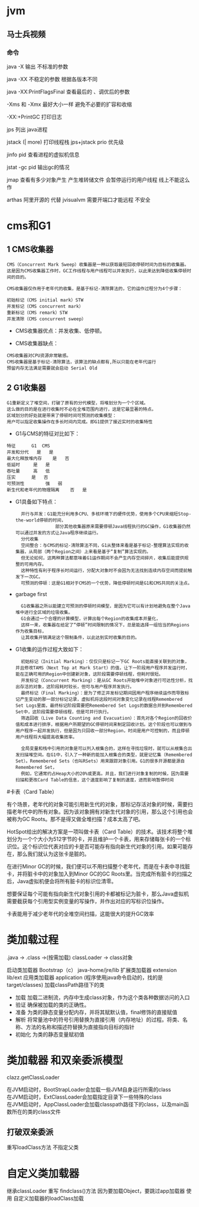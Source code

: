 # jvm

## 马士兵视频

### 命令

java -X 输出 不标准的参数  

java -XX 不稳定的参数  根据各版本不同

java -XX:PrintFlagsFinal 查看最后的 、调优后的参数

-Xms 和 -Xmx 最好大小一样 避免不必要的扩容和收缩

-XX:+PrintGC  打印日志


jps  列出 java进程


jstack (| more) 打印线程栈 jps+jstack  prio 优先级

jinfo pid 查看进程的虚拟机信息


jstat -gc pid 输出gc的情况

jmap 查看有多少对象产生  产生堆转储文件 会暂停运行的用户线程 线上不能这么作

arthas 阿里开源的 代替 jvisualvm 需要开端口才能远程 不安全

# cms和G1

## 1 CMS收集器
    CMS（Concurrent Mark Sweep）收集器是一种以获取最短回收停顿时间为目标的收集器。这是因为CMS收集器工作时，GC工作线程与用户线程可以并发执行，以此来达到降低收集停顿时间的目的。
    
    CMS收集器仅作用于老年代的收集，是基于标记-清除算法的，它的运作过程分为4个步骤：
    
    初始标记（CMS initial mark）STW
    并发标记（CMS concurrent mark）
    重新标记（CMS remark）STW
    并发清除（CMS concurrent sweep）
    
   + CMS收集器优点：并发收集、低停顿。
    
   + CMS收集器缺点：
    
    CMS收集器对CPU资源非常敏感。
    CMS收集器是基于标记-清除算法，该算法的缺点都有,所以只能在老年代运行
    预留内存无法满足需要就会启动 Serial Old 

## 2 G1收集器
    G1重新定义了堆空间，打破了原有的分代模型，将堆划分为一个个区域。
    这么做的目的是在进行收集时不必在全堆范围内进行，这是它最显著的特点。
    区域划分的好处就是带来了停顿时间可预测的收集模型：
    用户可以指定收集操作在多长时间内完成。即G1提供了接近实时的收集特性
    
   + G1与CMS的特征对比如下：
    
    特征	    G1	CMS
    并发和分代	是	是
    最大化释放堆内存	是	否
    低延时	    是	是
    吞吐量	    高	低
    压实	    是	否
    可预测性	    强	弱
    新生代和老年代的物理隔离	否	是
   + G1具备如下特点：
   
           并行与并发：G1能充分利用多CPU、多核环境下的硬件优势，使用多个CPU来缩短Stop-the-world停顿的时间，  
                        部分其他收集器原来需要停顿Java线程执行的GC操作，G1收集器仍然可以通过并发的方式让Java程序继续运行。
           分代收集
           空间整合：与CMS的标记-清除算法不同，G1从整体来看是基于标记-整理算法实现的收集器，从局部（两个Region之间）上来看是基于“复制”算法实现的。  
           但无论如何，这两种算法都意味着G1运作期间不会产生内存空间碎片，收集后能提供规整的可用内存。  
           这种特性有利于程序长时间运行，分配大对象时不会因为无法找到连续内存空间而提前触发下一次GC。
           可预测的停顿：这是G1相对于CMS的一个优势，降低停顿时间是G1和CMS共同的关注点。
   + garbage first       
   
           G1收集器之所以能建立可预测的停顿时间模型，是因为它可以有计划地避免在整个Java堆中进行全区域的垃圾收集。
           G1会通过一个合理的计算模型，计算出每个Region的收集成本并量化，
           这样一来，收集器在给定了“停顿”时间限制的情况下，总是能选择一组恰当的Regions作为收集目标，
           让其收集开销满足这个限制条件，以此达到实时收集的目的。
           
   + G1收集的运作过程大致如下：
   
           初始标记（Initial Marking）：仅仅只是标记一下GC Roots能直接关联到的对象，并且修改TAMS（Next Top at Mark Start）的值，让下一阶段用户程序并发运行时，能在正确可用的Region中创建新对象，这阶段需要停顿线程，但耗时很短。
           并发标记（Concurrent Marking）：是从GC Roots开始堆中对象进行可达性分析，找出存活的对象，这阶段耗时较长，但可与用户程序并发执行。
           最终标记（Final Marking）：是为了修正并发标记期间因用户程序继续运作而导致标记产生变动的那一部分标记记录，虚拟机将这段时间对象变化记录在线程Remembered Set Logs里面，最终标记阶段需要把Remembered Set Logs的数据合并到Remembered Set中，这阶段需要停顿线程，但是可并行执行。
           筛选回收（Live Data Counting and Evacuation）：首先对各个Region的回收价值和成本进行排序，根据用户所期望的GC停顿时间来制定回收计划。这个阶段也可以做到与用户程序一起并发执行，但是因为只回收一部分Region，时间是用户可控制的，而且停顿用户线程将大幅提高收集效率。
           
           全局变量和栈中引用的对象是可以列入根集合的，这样在寻找垃圾时，就可以从根集合出发扫描堆空间。在G1中，引入了一种新的能加入根集合的类型，就是记忆集（Remembered Set）。Remembered Sets（也叫RSets）用来跟踪对象引用。G1的很多开源都是源自Remembered Set，  
           例如，它通常约占Heap大小的20%或更高。并且，我们进行对象复制的时候，因为需要扫描和更改Card Table的信息，这个速度影响了复制的速度，进而影响暂停时间

#卡表（Card Table）

有个场景，老年代的对象可能引用新生代的对象，那标记存活对象的时候，需要扫描老年代中的所有对象。因为该对象拥有对新生代对象的引用，那么这个引用也会被称为GC Roots。那不是得又做全堆扫描？成本太高了吧。

HotSpot给出的解决方案是一项叫做卡表（Card Table）的技术。该技术将整个堆划分为一个个大小为512字节的卡，并且维护一个卡表，用来存储每张卡的一个标识位。这个标识位代表对应的卡是否可能存有指向新生代对象的引用。如果可能存在，那么我们就认为这张卡是脏的。

在进行Minor GC的时候，我们便可以不用扫描整个老年代，而是在卡表中寻找脏卡，并将脏卡中的对象加入到Minor GC的GC Roots里。当完成所有脏卡的扫描之后，Java虚拟机便会将所有脏卡的标识位清零。

想要保证每个可能有指向新生代对象引用的卡都被标记为脏卡，那么Java虚拟机需要截获每个引用型实例变量的写操作，并作出对应的写标识位操作。

卡表能用于减少老年代的全堆空间扫描，这能很大的提升GC效率
      
# 类加载过程 

.java -> .class ->(按需加载) classLoader -> class对象

启动类加载器 Bootstrap（c）   java-home/jre/lib
扩展类加载器 extension   lib/ext
应用类加载器 application (程序使用java命令启动的，找的是target/classes)  加载classPath路径下的类

+ 加载 加载二进制流，内存中生成class对象，作为这个类各种数据访问的入口  
+ 验证 确保被加载的类的正确性。  
+ 准备 为类的静态变量分配内存，并将其赋默认值，final修饰的直接赋值  
+ 解析  将常量池中的符号引用替换为直接引用（内存地址）的过程。将类、名称、方法的名称和描述符替换为直接指向目标的指针  
+ 初始化 为类的静态变量赋初值  

# 类加载器 和双亲委派模型 

clazz.getClassLoader

在JVM启动时，BootStrapLoader会加载一些JVM自身运行所需的class  
在JVM启动时，ExtClassLoader会加载指定目录下一些特殊的class  
在JVM启动时，AppClassLoader会加载classpath路径下的class，以及main函数所在的类的class文件  

## 打破双亲委派
重写loadClass方法
不指定父类


# 自定义类加载器
继承classLoader
重写 findclass()方法 因为要加载Object，要跳过app加载器
使用 自定义加载器的loadClass加载

